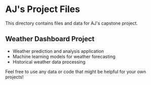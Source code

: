# AJ's Project Files

This directory contains files and data for AJ's capstone project.

## Weather Dashboard Project
- Weather prediction and analysis application
- Machine learning models for weather forecasting
- Historical weather data processing

Feel free to use any data or code that might be helpful for your own projects!